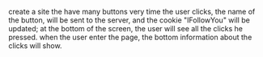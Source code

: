 create a site the have many buttons
very time the user clicks, the name of the button, will be sent to the server, and the cookie "IFollowYou" will be updated;
at the bottom of the screen, the user will see all the clicks he pressed.
when the user enter the page, the bottom information about the clicks will show.